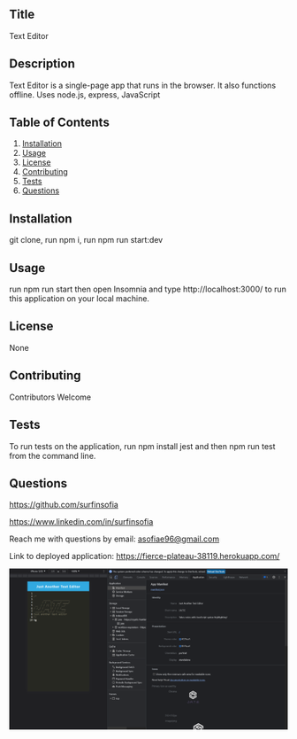 
  ## Title
  Text Editor
  
  ## Description
  Text Editor is a single-page app that runs in the browser. It also functions offline. Uses node.js, express, JavaScript
 

  ## Table of Contents
  1. [Installation](#Installation)
  2. [Usage](#Usage)
  3. [License](#License)
  4. [Contributing](#Contributing)
  5. [Tests](#Tests)
  6. [Questions](#Questions)

  ## Installation
  git clone, run npm i, run npm run start:dev


  ## Usage
  run npm run start
  then open Insomnia and type http://localhost:3000/ to run this application on your local machine.

  ## License
  None

  ## Contributing
  Contributors Welcome

  ## Tests
  To run tests on the application, run
  npm install jest
  and then npm run test from the command line.

  ## Questions
  https://github.com/surfinsofia
  
  https://www.linkedin.com/in/surfinsofia
  
  Reach me with questions by email:
  asofiae96@gmail.com
  
  Link to deployed application:
  https://fierce-plateau-38119.herokuapp.com/
  
  ![screenshot](./client/src/images/01-manifest.png)